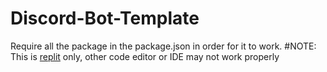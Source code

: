 # Discord-Bot-Template
Require all the package in the package.json in order for it to work.
#NOTE:
This is [replit](https://replit.com) only, other code editor or IDE may not work properly

